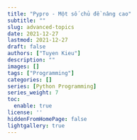 ```yaml
---
title: "Pypro - Một số chủ đề nâng cao"
subtitle: ""
slug: advanced-topics
date: 2021-12-27
lastmod: 2021-12-27
draft: false
authors: ["Tuyen Kieu"]
description: ""
images: []
tags: ["Programming"]
categories: []
series: [Python Programming]
series_weight: 7
toc:
  enable: true
license: ''  
hiddenFromHomePage: false
lightgallery: true
---
```


<!--more-->